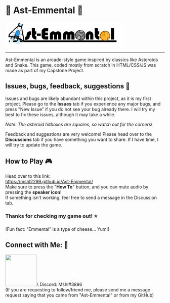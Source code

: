 # :rocket: Ast-Emmental :cheese:
![AstEmmental Title](AstEmmentalTitle.png)

---
Ast-Emmental is an arcade-style game inspired by classics like Asteroids and Snake. 
This game, coded mostly from scratch in HTML/CSS/JS was made as part of my Capstone Project.

## Issues, bugs, feedback, suggestions :ant:
Issues and bugs are likely abundant within this project, as it is my first project.
Please go to the **Issues** tab if you experience any major bugs, and press "New Issue" if you do not see your bug already there.
I will try my best to fix these issues, although it may take a while.

*Note: The asteroid hitboxes are squares, so watch out for the corners!*

Feedback and suggestions are very welcome! Please head over to the **Discussions** tab if you have something you want to share.
If I have time, I will try to update the game.

## How to Play :video_game:
Head over to this link: \
https://mshl2299.github.io/Ast-Emmental/ \
Make sure to press the "**How To**" button, and you can mute audio by pressing the **speaker icon**!\
If something isn't working, feel free to send a message in the Discussion tab.

### Thanks for checking my game out! :star:

(Fun fact: "Emmental" is a type of cheese... Yum!)

## Connect with Me: :speech_balloon:
[<img src="https://raw.githubusercontent.com/rahuldkjain/github-profile-readme-generator/master/src/images/icons/Social/instagram.svg" width="100" height="100">](https://instagram.com/mshl_1209_)\
Discord: Mshl#3896\
(If you are requesting to follow/friend me, please send me a message request saying that you came from "Ast-Emmental" or from my GitHub)
